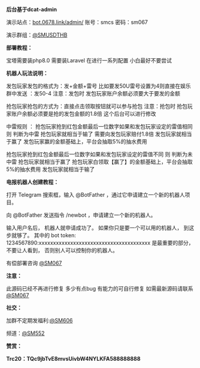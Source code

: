 **后台基于dcat-admin**

演示站点：[bot.0678.link/admin/]([url](https://bot.0678.link/admin/)) 账号：smcs 密码：sm067          

演示群组：[@SMUSDTHB](https://t.me/SMUSDTHB)

**部署教程：**

宝塔需要装php8.0
需要装Laravel
在进行一系列配置
小白最好不要尝试 

**机器人玩法说明：**

发包玩家发包的格式为：发+金额+雷号 比如要发50U雷号设置为4则直接在娱乐群中发送 ：发50-4 注意：发包时 发包玩家账户余额必须要大于要发的金额

抢包玩家抢包的方式为：直接点击领取按钮就可以参与抢包 注意：抢包时 抢包玩家账户余额必须要是抢的发包金额的1.8倍 这个后台可以进行修改

中雷规则 ： 抢包玩家抢到红包金额最后一位数字如果和发包玩家设定的雷值相同 则 判断为中雷 抢包玩家就相当于输了 需要向发包玩家赔付1.8倍 发包玩家就相当于赢了 发包玩家赢的金额基础上，平台会抽取5%的抽水费用

抢包玩家抢到红包金额最后一位数字如果和发包玩家设定的雷值不同 则 判断为未中雷 抢包玩家就相当于赢了 抢包玩家白领取【赢了】的金额基础上，平台会抽取5%的抽水费用 发包玩家就相当于输了

**电报机器人创建教程：**

打开 Telegram 搜索框，输入 @BotFather ，通过它申请建立一个新的机器人项目。

向 @BotFather 发送指令 /newbot ，申请建立一个新的机器人。

输入用户名后， 机器人就申请成功了。 如果你只是要一个可以用的机器人， 到这步就够了。 其中的 bot token: 1234567890:xxxxxxxxxxxxxxxxxxxxxxxxxxxxxxxxxxxxxxx  是最重要的部分， 不要让人看到， 否则别人可以控制你的机器人。

有偿部署咨询 [@SM067](https://t.me/SM067)

**注意：**

此源码已经不再进行修复 多少有点bug 有能力的可自行修复 
如需最新源码请联系 [@SM067](https://t.me/SM067)


**社交：**

加群不定期发福利:[@SM606 ](https://t.me/SM606)

频道：[@SM552 ](https://t.me/SM552)

**赞赏：**

**Trc20：TQc9jbTvE8mvsUivbW4NYLKFA588888888**
